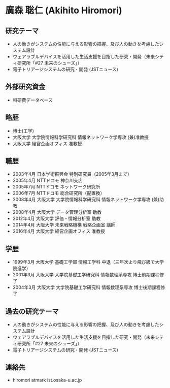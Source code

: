 # 廣森 聡仁 (Akihito Hiromori)

## 研究テーマ
- 人の動きがシステムの性能に与える影響の把握、及び人の動きを考慮したシステム設計
- ウェアラブルデバイスを活用した生活支援を目指した研究・開発（未来シティ研究所「#27 未来のシューズ」）
- 電子トリアージシステムの研究・開発 (JSTニュース)

## 外部研究資金
- 科研費データベース

## 略歴
- 博士(工学)
- 大阪大学 大学院情報科学研究科 情報ネットワーク学専攻 (兼)准教授
- 大阪大学 経営企画オフィス 准教授

## 職歴
- 2003年4月 日本学術振興会 特別研究員（2005年3月まで）
- 2005年4月 NTTドコモ 神奈川支店
- 2005年7月 NTTドコモ ネットワーク研究所
- 2006年7月 NTTドコモ 総合研究所（配置換）
- 2008年4月 大阪大学 大学院情報科学研究科 情報ネットワーク学専攻 (兼)助教
- 2008年4月 大阪大学 データ管理分析室 助教
- 2012年4月 大阪大学 評価・情報分析室 助教
- 2014年4月 大阪大学 未来戦略機構 戦略企画室 講師
- 2016年4月 大阪大学 経営企画オフィス 准教授

## 学歴
- 1999年3月 大阪大学 基礎工学部 情報工学科 中退（三年次より飛び級で大学院進学）
- 2001年3月 大阪大学 大学院基礎工学研究科 情報数理系専攻 博士前期課程修了
- 2004年3月 大阪大学 大学院基礎工学研究科 情報数理系専攻 博士後期課程修了

## 過去の研究テーマ
- 人の動きがシステムの性能に与える影響の把握、及び人の動きを考慮したシステム設計
- ウェアラブルデバイスを活用した生活支援を目指した研究・開発（未来シティ研究所「#27 未来のシューズ」）
- 電子トリアージシステムの研究・開発 (JSTニュース)

## 連絡先
- hiromori atmark ist.osaka-u.ac.jp	
